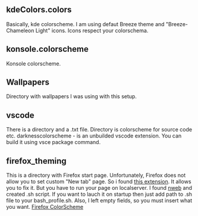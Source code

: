 ## kdeColors.colors
Basically, kde colorscheme. I am using defaut Breeze theme and "Breeze-Chameleon Light" icons. Icons respect your colorschema.

## konsole.colorscheme
Konsole colorscheme.

## Wallpapers
Directory with wallpapers I was using with this setup.

## vscode
There is a directory and a .txt file. Directory is colorscheme for source code etc. darknesscolorscheme - is an unbuilded vscode extension. You can build it using vsce package command.

## firefox_theming
This is a directory with Firefox start page. Unfortunately, Firefox does not allow you to set custom "New tab" page. So i found [this extension](https://addons.mozilla.org/en-US/firefox/addon/new-tab-override/). It allows you to fix it. But you have to run your page on localserver. I found [nweb](https://www.ibm.com/developerworks/systems/library/es-nweb/index.html) and created .sh script. If you want to lauch it on startup then just add path to .sh file to your bash_profile.sh. Also, I left empty fields, so you must insert what you want. [Firefox ColorScheme](https://color.firefox.com/?theme=XQAAAAIEAQAAAAAAAABBKYhm849SCia2CaaEGccwS-xMDPsqvOJTBAF6DZCEZYu6DhgqI7LDOJdsef8Aty4s7jxM-Ao4fqjjYqAzDbvxRBUR_mf8tS-_3yvIq333yRho15aC39zlGk-Lff2y1XwDsjW19WJrh4bOrKCyDFnkoCjAygjgMT5P3iiAh9zZgplCPSpinziMn29Ym1JTjakEV2gjVm12e1zCAokagdGJTp__s0wuAA)
